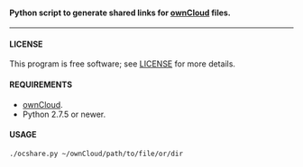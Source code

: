 #### Python script to generate shared links for [ownCloud][1] files.
---

#### LICENSE
This program is free software; see [LICENSE][2] for more details.

#### REQUIREMENTS
* [ownCloud][1].
* Python 2.7.5 or newer.

#### USAGE
    ./ocshare.py ~/ownCloud/path/to/file/or/dir

[1]: http://owncloud.org/
[2]: https://github.com/Daeinar/ocshare/blob/master/LICENSE
